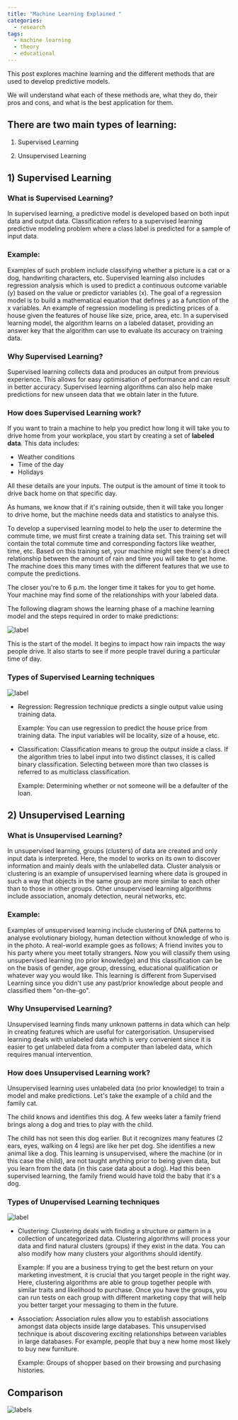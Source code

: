 ```yaml
---
title: "Machine Learning Explained "
categories:
  - research
tags:
  - machine learning
  - theory
  - educational
---
```


This post explores machine learning and the different methods that are used to develop predictive models. 

We will understand what each of these methods are, what they do, their pros and cons, and what is the best application for them. 

## There are two main types of learning:

1) Supervised Learning

2) Unsupervised Learning


## 1) Supervised Learning 

### What is Supervised Learning?

In supervised learning, a predictive model is developed based on both input data and output data. Classification refers to a supervised learning predictive modeling problem where a class label is predicted for a sample of input data. 

### Example:

Examples of such problem include classifying whether a picture is a cat or a dog, handwriting characters, etc. Supervised learning also includes regression analysis which is used to predict a continuous outcome variable (y) based on the value or predictor variables (x). The goal of a regression model is to build a mathematical equation that defines y as a function of the x variables. An example of regression modelling is predicting prices of a house given the features of house like size, price, area, etc. In a supervised learning model, the algorithm learns on a labeled dataset, providing an answer key that the algorithm can use to evaluate its accuracy on training data.

### Why Supervised Learning?

Supervised learning collects data and produces an output from previous experience. This allows for easy optimisation of performance and can result in better accuracy. Supervised learning algorithms can also help make predictions for new unseen data that we obtain later in the future.

### How does Supervised Learning work?

If you want to train a machine to help you predict how long it will take you to drive home from your workplace, you start by creating a set of **labeled data**. This data includes:

- Weather conditions
- Time of the day
- Holidays

All these details are your inputs. The output is the amount of time it took to drive back home on that specific day.

As humans, we know that if it's raining outside, then it will take you longer to drive home, but the machine needs data and statistics to analyse this.

To develop a supervised learning model to help the user to determine the commute time, we must first create a training data set. This training set will contain the total commute time and corresponding factors like weather, time, etc. Based on this training set, your machine might see there's a direct relationship between the amount of rain and time you will take to get home. The machine does this many times with the different features that we use to compute the predictions. 

The closer you're to 6 p.m. the longer time it takes for you to get home. Your machine may find some of the relationships with your labeled data.

The following diagram shows the learning phase of a machine learning model and the steps required in order to make predictions:

![label](https://i.imgur.com/dCXdMkl.png)

This is the start of the model. It begins to impact how rain impacts the way people drive. It also starts to see if more people travel during a particular time of day.

### Types of Supervised Learning techniques
![label](https://i.imgur.com/nwv4EHC.png)

- Regression: Regression technique predicts a single output value using training data. 
  
  Example: You can use regression to predict the house price from training data. The input variables will be locality, size of a house, etc.

- Classification: Classification means to group the output inside a class. If the algorithm tries to label input into two distinct classes, it is called binary classification. Selecting between more than two classes is referred to as multiclass classification.
  
  Example: Determining whether or not someone will be a defaulter of the loan.


## 2) Unsupervised Learning

### What is Unsupervised Learning?

In unsupervised learning, groups (clusters) of data are created and only input data is interpreted. Here, the model to works on its own to discover information and mainly deals with the unlabelled data. Cluster analysis or clustering is an example of unsupervised learning where data is grouped in such a way that objects in the same group are more similar to each other than to those in other groups. Other unsupervised learning algorithms include association, anomaly detection, neural networks, etc. 

### Example:

Examples of unsupervised learning include clustering of DNA patterns to analyse evolutionary biology, human detection without knowledge of who is in the photo. A real-world example goes as follows; A friend invites you to his party where you meet totally strangers. Now you will classify them using unsupervised learning (no prior knowledge) and this classification can be on the basis of gender, age group, dressing, educational qualification or whatever way you would like. This learning is different from Supervised Learning since you didn't use any past/prior knowledge about people and classified them "on-the-go".

### Why Unsupervised Learning?

Unsupervised learning finds many unknown patterns in data which can help in creating features which are useful for catergorisation. Unsupervised learning deals with unlabeled data which is very convenient since it is easier to get unlabeled data from a computer than labeled data, which requires manual intervention. 

### How does Unsupervised Learning work?

Unsupervised learning uses unlabeled data (no prior knowledge) to train a model and make predictions. Let's take the example of a child and the family cat. 

The child knows and identifies this dog. A few weeks later a family friend brings along a dog and tries to play with the child. 

The child has not seen this dog earlier. But it recognizes many features (2 ears, eyes, walking on 4 legs) are like her pet dog. She identifies a new animal like a dog. This learning is unsupervised, where the machine (or in this case the child), are not taught anything prior to being given data, but you learn from the data (in this case data about a dog). Had this been supervised learning, the family friend would have told the baby that it's a dog.

### Types of Unupervised Learning techniques
![label](https://i.imgur.com/99AtPGb.png)

- Clustering: Clustering deals with finding a structure or pattern in a collection of uncategorized data. Clustering algorithms will process your data and find natural clusters (groups) if they exist in the data. You can also modify how many clusters your algorithms should identify.

  Example: If you are a business trying to get the best return on your marketing investment, it is crucial that you target people in the right way. Here, clustering algorithms are able to group together people with similar traits and likelihood to purchase. Once you have the groups, you can run tests on each group with different marketing copy that will help you better target your messaging to them in the future.

- Association: Association rules allow you to establish associations amongst data objects inside large databases. This unsupervised technique is about discovering exciting relationships between variables in large databases. For example, people that buy a new home most likely to buy new furniture.

  Example: Groups of shopper based on their browsing and purchasing histories.

## Comparison

![labels](https://i.imgur.com/JAqrARe.png)
